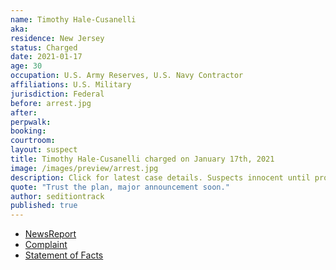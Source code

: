 ```yaml
---
name: Timothy Hale-Cusanelli
aka:
residence: New Jersey
status: Charged
date: 2021-01-17
age: 30
occupation: U.S. Army Reserves, U.S. Navy Contractor
affiliations: U.S. Military
jurisdiction: Federal
before: arrest.jpg
after:
perpwalk:
booking:
courtroom:
layout: suspect
title: Timothy Hale-Cusanelli charged on January 17th, 2021
image: /images/preview/arrest.jpg
description: Click for latest case details. Suspects innocent until proven guilty.
quote: "Trust the plan, major announcement soon."
author: seditiontrack
published: true
---
```


- [NewsReport](https://www.app.com/story/news/crime/2021/01/17/timothy-louis-hale-cusanelli-colts-neck-man-military-contractor-capitol-pro-trump-mob/4199037001/)
- [Complaint](https://www.justice.gov/opa/page/file/1356061/download)
- [Statement of Facts](https://www.justice.gov/opa/page/file/1356066/download)
